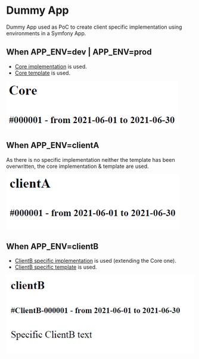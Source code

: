 # Dummy App
Dummy App used as PoC to create client specific implementation using environments in a Symfony App.

## When APP_ENV=dev | APP_ENV=prod
* [Core implementation](../blob/master/src/Core/Billing/Infrastructure/Generator/PdfBillGenerator.php) is used. 
* [Core template](../blob/master/templates/core/billing/pdf/bill.pdf.twig) is used.

<img src="./assets/images/core.png" alt="Core">

## When APP_ENV=clientA
As there is no specific implementation neither the template has been overwritten, the core implementation & template are used.

<img src="./assets/images/clientA.png" alt="Client A">

## When APP_ENV=clientB
* [ClientB specific implementation](../blob/master/src/ClientB/Billing/Infrastructure/Generator/PdfBillGenerator.php) is used (extending the Core one).
* [ClientB specific template](../blob/master/templates/client_b/billing/pdf/bill.pdf.twig) is used.

<img src="./assets/images/clientB.png" alt="Client B">
